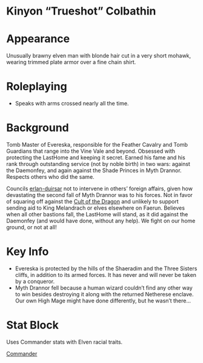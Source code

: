 # Kinyon “Trueshot” Colbathin

# Appearance

Unusually brawny elven man with blonde hair cut in a very short mohawk, wearing trimmed plate armor over a fine chain shirt.

# Roleplaying

- Speaks with arms crossed nearly all the time.

# Background

Tomb Master of Evereska, responsible for the Feather Cavalry and Tomb Guardians that range into the Vine Vale and beyond. Obsessed with protecting the LastHome and keeping it secret. Earned his fame and his rank through outstanding service (not by noble birth) in two wars: against the Daemonfey, and again against the Shade Princes in Myth Drannor. Respects others who did the same.

Councils [erlan-duirsar](erlan-duirsar.md) not to intervene in others’ foreign affairs, given how devastating the second fall of Myth Drannor was to his forces. Not in favor of squaring off against the [Cult of the Dragon](../factions/Cult%20of%20the%20Dragon.md) and unlikely to support sending aid to King Melandrach or elves elsewhere on Faerun. Believes when all other bastions fall, the LastHome will stand, as it did against the Daemonfey (and would have done, without any help). We fight on our home ground, or not at all!

# Key Info

- Evereska is protected by the hills of the Shaeradim and the Three Sisters cliffs, in addition to its armed forces. It has never and will never be taken by a conqueror.
- Myth Drannor fell because a human wizard couldn’t find any other way to win besides destroying it along with the returned Netherese enclave. Our own High Mage might have done differently, but he wasn’t there...

# Stat Block

Uses Commander stats with Elven racial traits.

[Commander](https://www.5esrd.com/gamemastering/monsters-foes/npc/commander/)